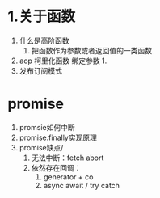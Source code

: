 # 1.关于函数
1. 什么是高阶函数
   1. 把函数作为参数或者返回值的一类函数
2. aop 柯里化函数 绑定参数
   1. 
3. 发布订阅模式

# promise
1. promsie如何中断
2. promise.finally实现原理
3. promise缺点/
   1.  无法中断：fetch abort
   2.  依然存在回调：
       1.  generator + co 
       2.  async await / try catch
  
# 